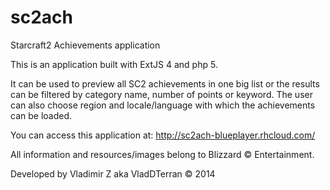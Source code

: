 sc2ach
======

Starcraft2 Achievements application 

This is an application built with ExtJS 4 and php 5.

It can be used to preview all SC2 achievements in one big list or the results can be filtered by category name, number of points or keyword. The user can also choose region and locale/language with which the achievements can be loaded.

You can access this application at: http://sc2ach-blueplayer.rhcloud.com/

All information and resources/images belong to Blizzard &copy; Entertainment.

Developed by Vladimir Z aka VladDTerran &copy; 2014
